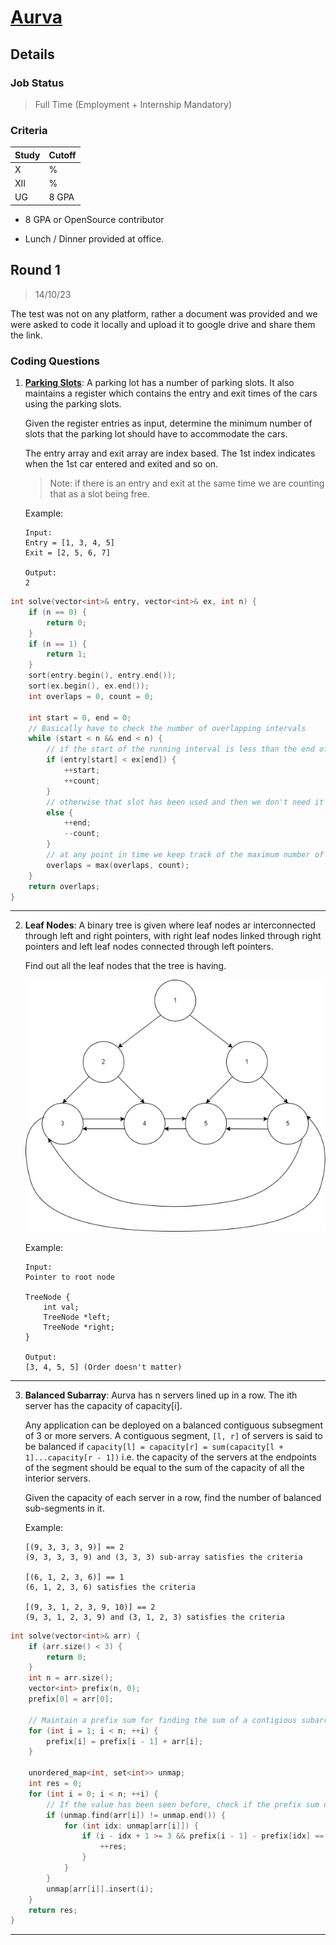 # [Aurva](https://aurva.io/)

## Details

### Job Status

> Full Time (Employment + Internship Mandatory)

### Criteria

| Study | Cutoff |
|-------|--------|
| X     | %      |
| XII   | %      |
| UG    | 8 GPA  |

[comment]: # (Any other details go under this. This is a comment)

- 8 GPA or OpenSource contributor

[comment]: # (Details about the rounds go under this comment.)

- Lunch / Dinner provided at office.

## Round 1

> 14/10/23

[comment]: # (Summary of the sections and experience below this comment.)

The test was not on any platform, rather a document was provided and we were asked to code it locally and upload it to google drive and share them the link.

### Coding Questions

1. **[Parking Slots](https://www.lintcode.com/problem/919)**: A parking lot has a number of parking slots. It also maintains a register which contains the entry and exit times of the cars using the parking slots.

    Given the register entries as input, determine the minimum number of slots that the parking lot should have to accommodate the cars.

    The entry array and exit array are index based. The 1st index indicates when the 1st car entered and exited and so on.

    > Note: if there is an entry and exit at the same time we are counting that as a slot being free.

    Example:
    ```
    Input:
    Entry = [1, 3, 4, 5]
    Exit = [2, 5, 6, 7]

    Output:
    2
    ```

[comment]: # (Add any resources or links or code to this question under this comment.)

```cpp
int solve(vector<int>& entry, vector<int>& ex, int n) {
    if (n == 0) {
        return 0;
    }
    if (n == 1) {
        return 1;
    }
    sort(entry.begin(), entry.end());
    sort(ex.begin(), ex.end());
    int overlaps = 0, count = 0;
    
    int start = 0, end = 0;
    // Basically have to check the number of overlapping intervals
    while (start < n && end < n) {
        // if the start of the running interval is less than the end of the next one, we need a slot.
        if (entry[start] < ex[end]) {
            ++start;
            ++count;
        }
        // otherwise that slot has been used and then we don't need it anymore.
        else {
            ++end;
            --count;
        }
        // at any point in time we keep track of the maximum number of slots required.
        overlaps = max(overlaps, count);
    }
    return overlaps;
}
```

---

2. **Leaf Nodes**: A binary tree is given where leaf nodes ar interconnected through left and right pointers, with right leaf nodes linked through right pointers and left leaf nodes connected through left pointers.

    Find out all the leaf nodes that the tree is having.

    ![Q2](../../images/aurva/q2.png)

    Example:
    ```
    Input:
    Pointer to root node

    TreeNode {
        int val;
        TreeNode *left;
        TreeNode *right;
    }
    
    Output:
    [3, 4, 5, 5] (Order doesn't matter)
    ```

[comment]: # (Add any resources or links or code to this question under this comment.)

---

3. **Balanced Subarray**: Aurva has n servers lined up in a row. The ith server has the capacity of capacity[i].

    Any application can be deployed on a balanced contiguous subsegment of 3 or more servers. A contiguous segment, `[l, r]` of servers is said to be balanced if `capacity[l] = capacity[r] = sum(capacity[l + 1]...capacity[r - 1])` i.e. the capacity of the servers at the endpoints of the segment should be equal to the sum of the capacity of all the interior servers.

    Given the capacity of each server in a row, find the number of balanced sub-segments in it.

    Example:
    ```
    [(9, 3, 3, 3, 9)] == 2
    (9, 3, 3, 3, 9) and (3, 3, 3) sub-array satisfies the criteria

    [(6, 1, 2, 3, 6)] == 1
    (6, 1, 2, 3, 6) satisfies the criteria

    [(9, 3, 1, 2, 3, 9, 10)] == 2
    (9, 3, 1, 2, 3, 9) and (3, 1, 2, 3) satisfies the criteria
    ```

[comment]: # (Add any resources or links or code to this question under this comment.)

```cpp
int solve(vector<int>& arr) {
    if (arr.size() < 3) {
        return 0;
    }
    int n = arr.size();
    vector<int> prefix(n, 0);
    prefix[0] = arr[0];

    // Maintain a prefix sum for finding the sum of a contigious subarray quickly
    for (int i = 1; i < n; ++i) {
        prefix[i] = prefix[i - 1] + arr[i];
    }
    
    unordered_map<int, set<int>> unmap;
    int res = 0;
    for (int i = 0; i < n; ++i) {
        // If the value has been seen before, check if the prefix sum difference in the middle is the same as the end values
        if (unmap.find(arr[i]) != unmap.end()) {
            for (int idx: unmap[arr[i]]) {
                if (i - idx + 1 >= 3 && prefix[i - 1] - prefix[idx] == arr[i]) {
                    ++res;
                }
            }
        }
        unmap[arr[i]].insert(i);
    }
    return res;
}
```

---
